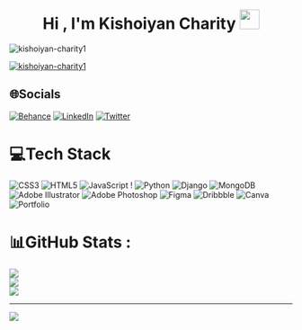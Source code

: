 <h1 align="center">Hi , I'm Kishoiyan Charity <img src="https://media.giphy.com/media/hvRJCLFzcasrR4ia7z/giphy.gif" width="35"></h1>
<p align="center">
<!--   <a href="https://github.com/DenverCoder1/readme-typing-svg">
    <img src="https://readme-typing-svg.herokuapp.com?lines=🌟%20Software%20Developer%20🌟;&center=true&width=500&height=50"> -->
  </a>
</p>

<p align="left"> <img src="https://komarev.com/ghpvc/?username=kishoiyan-charity1&label=Profile%20views&color=0e75b6&style=flat" alt="kishoiyan-charity1" /> </p>

<p align="left"> <a href="https://github.com/ryo-ma/github-profile-trophy"><img src="https://github-profile-trophy.vercel.app/?username=kishoiyan-charity1" alt="kishoiyan-charity1" /></a> </p>

## 🌐Socials
[![Behance](https://img.shields.io/badge/Behance-1769ff?logo=behance&logoColor=white)](https://behance.net/kishoiyancharity) [![LinkedIn](https://img.shields.io/badge/LinkedIn-%230077B5.svg?logo=linkedin&logoColor=white)](https://linkedin.com/in/CharityKishoiyan) [![Twitter](https://img.shields.io/badge/Twitter-%231DA1F2.svg?logo=Twitter&logoColor=white)](https://twitter.com/Kishoiyancharity) 

# 💻Tech Stack
![CSS3](https://img.shields.io/badge/css3-%231572B6.svg?style=for-the-badge&logo=css3&logoColor=white) ![HTML5](https://img.shields.io/badge/html5-%23E34F26.svg?style=for-the-badge&logo=html5&logoColor=white) ![JavaScript](https://img.shields.io/badge/javascript-%23323330.svg?style=for-the-badge&logo=javascript&logoColor=%23F7DF1E) ! ![Python](https://img.shields.io/badge/python-3670A0?style=for-the-badge&logo=python&logoColor=ffdd54) ![Django](https://img.shields.io/badge/django-%23092E20.svg?style=for-the-badge&logo=django&logoColor=white)  ![MongoDB](https://img.shields.io/badge/MongoDB-%234ea94b.svg?style=for-the-badge&logo=mongodb&logoColor=white)  ![Adobe Illustrator](https://img.shields.io/badge/adobeillustrator-%23FF9A00.svg?style=for-the-badge&logo=adobeillustrator&logoColor=white) ![Adobe Photoshop](https://img.shields.io/badge/adobephotoshop-%2331A8FF.svg?style=for-the-badge&logo=adobephotoshop&logoColor=white) 	![Figma](https://img.shields.io/badge/figma-%23F24E1E.svg?style=for-the-badge&logo=figma&logoColor=white) ![Dribbble](https://img.shields.io/badge/Dribbble-EA4C89?style=for-the-badge&logo=dribbble&logoColor=white) ![Canva](https://img.shields.io/badge/Canva-%2300C4CC.svg?style=for-the-badge&logo=Canva&logoColor=white) ![Portfolio](https://img.shields.io/badge/Portfolio-%23000000.svg?style=for-the-badge&logo=firefox&logoColor=#FF7139)
# 📊GitHub Stats :
![](https://github-readme-stats.vercel.app/api?username=Kishoiyan-Charity1&theme=radical&hide_border=false&include_all_commits=false&count_private=false)<br/>
![](https://github-readme-streak-stats.herokuapp.com/?user=Kishoiyan-Charity1&theme=radical&hide_border=false)<br/>
![](https://github-readme-stats.vercel.app/api/top-langs/?username=Kishoiyan-Charity1&theme=radical&hide_border=false&include_all_commits=false&count_private=false&layout=compact)

---
[![](https://visitcount.itsvg.in/api?id=Kishoiyan-Charity1&icon=0&color=0)](https://visitcount.itsvg.in)

  








